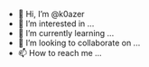 - 👋 Hi, I’m @k0azer
- 👀 I’m interested in ...
- 🌱 I’m currently learning ...
- 💞️ I’m looking to collaborate on ...
- 📫 How to reach me ...

<!---
k0azer/k0azer is a ✨ special ✨ repository because its `README.md` (this file) appears on your GitHub profile.
You can click the Preview link to take a look at your changes.
--->
